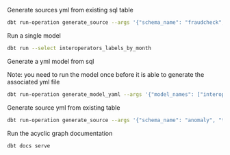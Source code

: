 Generate sources yml from existing sql table

```bash
dbt run-operation generate_source --args '{"schema_name": "fraudcheck", "database_name": "local","generate_columns": true, "table_names":["labels"]}' --profiles-dir ./profiles/
```

Run a single model 
```bash
dbt run --select interoperators_labels_by_month
```

Generate a yml model from sql

Note:  you need to run the model once before it is able to generate the associated yml file

```bash
dbt run-operation generate_model_yaml --args '{"model_names": ["interoperators_labels_by_month"]}' --profiles-dir ./profiles/
```

Generate source yml from existing table
```bash
dbt run-operation generate_source --args '{"schema_name": "anomaly", "table_names": ["labels"], "generate_columns": true}'
```

Run the acyclic graph documentation
```bash
dbt docs serve
```


